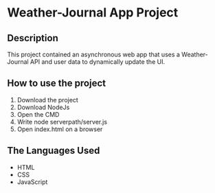 # Weather-Journal App Project

## Description
This project contained an asynchronous web app that uses a Weather-Journal API and user data to dynamically update the UI.

## How to use the project 
1. Download the project
2. Download NodeJs 
3. Open the CMD 
4. Write node serverpath/server.js
5. Open index.html on a browser

## The Languages Used

- HTML
- CSS
- JavaScript
